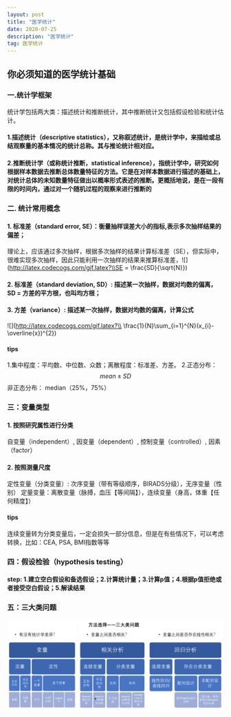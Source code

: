 ```yaml
---
layout: post
title: "医学统计"
date: 2020-07-25 
description: "医学统计"
tag: 医学统计 
---  
```



## 你必须知道的医学统计基础

### 一.统计学框架
统计学包括两大类：描述统计和推断统计，其中推断统计又包括假设检验和统计估计。

#### 1.描述统计（descriptive statistics），又称叙述统计，是统计学中，来描绘或总结观察量的基本情况的统计总称。其与推论统计相对应。

#### 2.推断统计学（或称统计推断，statistical inference），指统计学中，研究如何根据样本数据去推断总体数量特征的方法。它是在对样本数据进行描述的基础上，对统计总体的未知数量特征做出以概率形式表述的推断。更概括地说，是在一段有限的时间内，通过对一个随机过程的观察来进行推断的

### 二. 统计常用概念
#### 1. 标准差（standard error, SE）：衡量抽样误差大小的指标,表示多次抽样结果的偏差；
理论上，应该通过多次抽样，根据多次抽样的结果计算标准差（SE），但实际中，很难实现多次抽样，因此只能利用一次抽样的结果来推算标准差，![](http://latex.codecogs.com/gif.latex?\\SE = \frac{SD}{\sqrt{N}}) 
#### 2. 标准差（standard deviation, SD）: 描述某一次抽样，数据对均数的偏离，SD = 方差的平方根，也叫均方根；
#### 3. 方差（variance）: 描述某一次抽样，数据对均数的偏离，计算公式 
![](http://latex.codecogs.com/gif.latex?\\ \frac{1}{N}\sum_{i=1}^{N}(x_{i}-\overline{x})^{2})

#### tips 
1.集中程度：平均数、中位数、众数；离散程度：标准差、方差。
2.正态分布：$$mean\pm SD$$    非正态分布： median（25%，75%）
### 三：变量类型
#### 1. 按照研究属性进行分类
自变量（independent）, 因变量（dependent）, 控制变量（controlled）, 因素（factor）
#### 2. 按照测量尺度
定性变量（分类变量）:  次序变量（带有等级顺序，BIRADS分级），无序变量（性别）
定量变量：离散变量（脉搏，血压【等间隔】），连续变量（身高，体重【任何精度】）
#### tips
连续变量转为分类变量后，一定会损失一部分信息，但是在有些情况下，可以考虑转换，比如：CEA, PSA, BMI指数等等
### 四：假设检验（hypothesis testing）
#### step: 1.建立空白假设和备选假设；2.计算统计量；3.计算p值；4.根据p值拒绝或者接受空白假设；5.解读结果
### 五：三大类问题
<div align="center">
	<img src="/images/2020725统计/三类问题.png" >  
</div> 